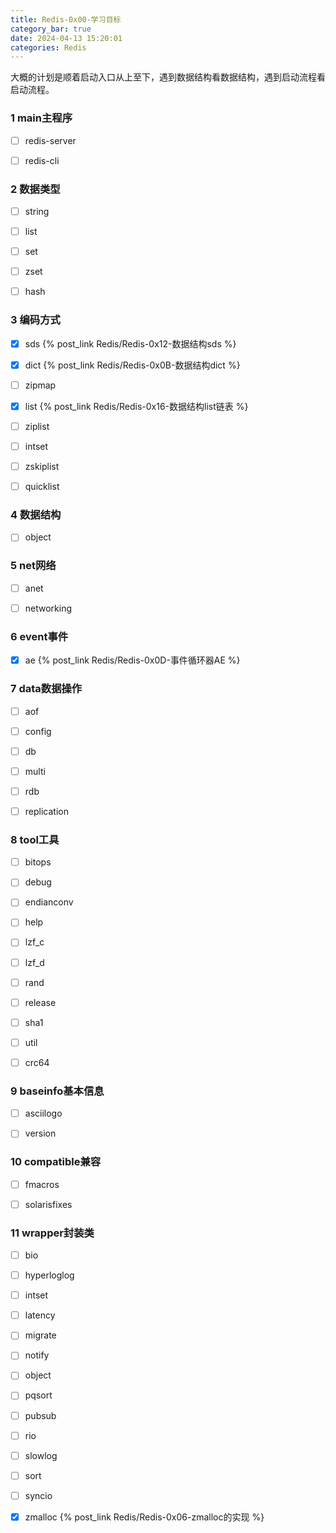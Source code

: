 ```yaml
---
title: Redis-0x00-学习目标
category_bar: true
date: 2024-04-13 15:20:01
categories: Redis
---
```


大概的计划是顺着启动入口从上至下，遇到数据结构看数据结构，遇到启动流程看启动流程。

### 1 main主程序

- [ ] redis-server

- [ ] redis-cli

### 2 数据类型

- [ ] string

- [ ] list

- [ ] set

- [ ] zset

- [ ] hash


### 3 编码方式

- [X] sds {% post_link Redis/Redis-0x12-数据结构sds %}

- [X] dict {% post_link Redis/Redis-0x0B-数据结构dict %}

- [ ] zipmap

- [X] list {% post_link Redis/Redis-0x16-数据结构list链表 %}

- [ ] ziplist

- [ ] intset

- [ ] zskiplist

- [ ] quicklist

### 4 数据结构

- [ ] object

### 5 net网络

- [ ] anet

- [ ] networking

### 6 event事件

- [X] ae {% post_link Redis/Redis-0x0D-事件循环器AE %}

### 7 data数据操作

- [ ] aof

- [ ] config

- [ ] db

- [ ] multi

- [ ] rdb

- [ ] replication

### 8 tool工具

- [ ] bitops

- [ ] debug

- [ ] endianconv

- [ ] help

- [ ] lzf_c

- [ ] lzf_d

- [ ] rand

- [ ] release

- [ ] sha1

- [ ] util

- [ ] crc64

### 9 baseinfo基本信息

- [ ] asciilogo

- [ ] version

### 10 compatible兼容

- [ ] fmacros

- [ ] solarisfixes

### 11 wrapper封装类

- [ ] bio

- [ ] hyperloglog

- [ ] intset

- [ ] latency

- [ ] migrate

- [ ] notify

- [ ] object

- [ ] pqsort

- [ ] pubsub

- [ ] rio

- [ ] slowlog

- [ ] sort

- [ ] syncio

- [X] zmalloc {% post_link Redis/Redis-0x06-zmalloc的实现 %}